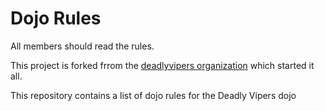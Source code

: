 Dojo Rules
==========

All members should read the rules.

This project is forked frrom the [deadlyvipers organization](https://github.com/deadlyvipers) which started it all.

This repository contains a list of dojo rules for the Deadly Vipers dojo

